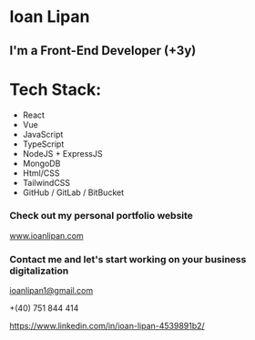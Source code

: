 # Ioan Lipan

## I'm a Front-End Developer (+3y)
# Tech Stack:
- React
- Vue
- JavaScript
- TypeScript
- NodeJS + ExpressJS
- MongoDB
- Html/CSS
- TailwindCSS
- GitHub / GitLab / BitBucket

### Check out my personal portfolio website

www.ioanlipan.com

### Contact me and let's start working on your business digitalization

ioanlipan1@gmail.com

+(40) 751 844 414

https://www.linkedin.com/in/ioan-lipan-4539891b2/
